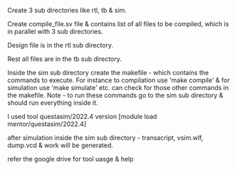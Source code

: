 Create 3 sub directories like rtl, tb & sim.

Create compile_file.sv file & contains list of all files to be compiled, which is in parallel with 3 sub directories.

Design file is in the rtl sub directory.

Rest all files are in the tb sub directory.

Inside the sim sub directory create the makefile - which contains the commands to execute. For instance to compilation use 'make compile' & for simulation use 'make simulate' etc.
can check for those other commands in the makefile. Note - to run these commands go to the sim sub directory & should run everything inside it.

I used tool questasim/2022.4 version [module load mentor/questasim/2022.4]

after simulation inside the sim sub directory - transacript, vsim.wlf, dump.vcd & work will be generated.

refer the google drive for tool uasge & help 

